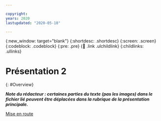 ```yaml
---

copyright:
years: 2020
lastupdated: "2020-05-18"

---
```


{:new_window: target="blank"}
{:shortdesc: .shortdesc}
{:screen: .screen}
{:codeblock: .codeblock}
{:pre: .pre}
{:child: .link .ulchildlink}
{:childlinks: .ullinks}

# Présentation 2
{: #Overview}

***Note du rédacteur : certaines parties du texte (pas les images) dans le fichier lié peuvent être déplacées dans la rubrique de la présentation principale.***

[Mise en route](../devices/getting_started/getting_started.md) 
